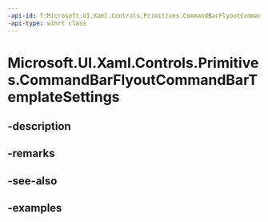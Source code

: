 ```yaml
---
-api-id: T:Microsoft.UI.Xaml.Controls.Primitives.CommandBarFlyoutCommandBarTemplateSettings
-api-type: winrt class
---
```


<!-- Class syntax.
public class CommandBarFlyoutCommandBarTemplateSettings : DependencyObject, DependencyObject
-->

# Microsoft.UI.Xaml.Controls.Primitives.CommandBarFlyoutCommandBarTemplateSettings

## -description

## -remarks

## -see-also

## -examples

